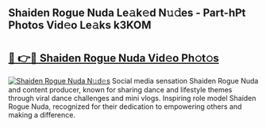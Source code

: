 ## Shaiden Rogue Nuda Le𝚊k𝚎d N𝚞𝚍es - Part-hPt Photos Vid𝚎o Le𝚊ks k3KOM

# <h2><a href="http://fbftee.evod.top/?m=Shaiden+Rogue+Nuda">🔗 👉🔴 Shaiden Rogue Nuda Vid𝚎o Ph𝚘t𝚘s</a></h2>

[![Shaiden Rogue Nuda N𝚞d𝚎s](https://i.imgur.com/8V9OHl7.gif)](http://fbftee.evod.top/?m=Shaiden+Rogue+Nuda)
Social media sensation Shaiden Rogue Nuda and content producer, known for sharing dance and lifestyle themes through viral dance challenges and mini vlogs. Inspiring role model Shaiden Rogue Nuda, recognized for their dedication to empowering others and making a difference. 
